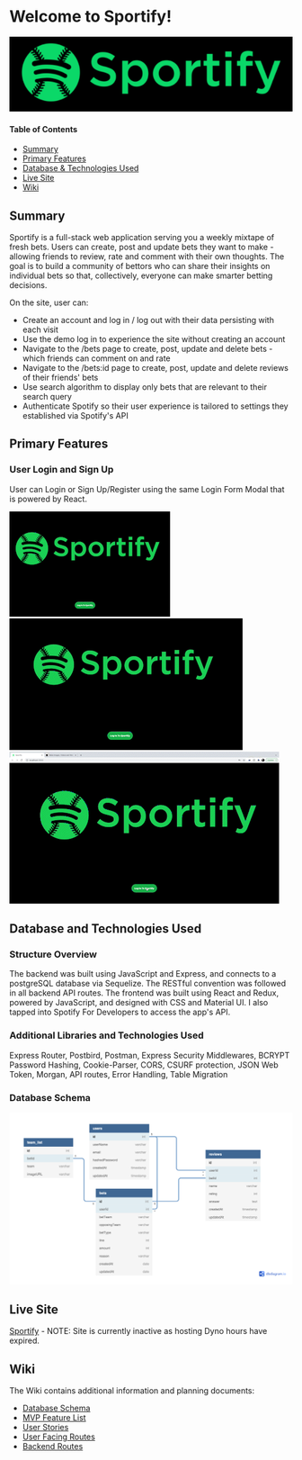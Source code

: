# Welcome to Sportify!

![Logo](https://github.com/MattMores/Sportify/blob/main/sportifyLogo.png)

#### Table of Contents

* [Summary](#summary)
* [Primary Features](#primary-features)
* [Database & Technologies Used](#database-and-technologies-used)
* [Live Site](#live-site)
* [Wiki](#wiki)

## Summary
Sportify is a full-stack web application serving you a weekly mixtape of fresh bets. Users can create, post and update bets they want to make - allowing friends to review, rate and comment with their own thoughts. The goal is to build a community of bettors who can share their insights on individual bets so that, collectively, everyone can make smarter betting decisions. 

On the site, user can:

* Create an account and log in / log out with their data persisting with each visit
* Use the demo log in to experience the site without creating an account
* Navigate to the /bets page to create, post, update and delete bets - which friends can comment on and rate
* Navigate to the /bets:id page to create, post, update and delete reviews of their friends' bets
* Use search algorithm to display only bets that are relevant to their search query
* Authenticate Spotify so their user experience is tailored to settings they established via Spotify's API

## Primary Features

### User Login and Sign Up

User can Login or Sign Up/Register using the same Login Form Modal that is powered by React. 


![Login](https://github.com/MattMores/Sportify/blob/main/SportifyLogin.gif)
![LoginAgain](https://github.com/MattMores/Sportify/blob/main/SportifyLoginn.gif)
![LoginAgain](https://github.com/MattMores/Sportify/blob/main/fullscreenLogin.gif)

## Database and Technologies Used

### Structure Overview

The backend was built using JavaScript and Express, and connects to a postgreSQL database via Sequelize. The RESTful convention was followed in all backend API routes. The frontend was built using React and Redux, powered by JavaScript, and designed with CSS and Material UI. I also tapped into Spotify For Developers to access the app's API. 

### Additional Libraries and Technologies Used

Express Router, Postbird, Postman, Express Security Middlewares, BCRYPT Password Hashing, Cookie-Parser, CORS, CSURF protection, JSON Web Token, Morgan, API routes, Error Handling, Table Migration

### Database Schema

![Schema](https://github.com/MattMores/Sportify/blob/main/dbSchema.png)

## Live Site

[Sportify](https://sportify-capstone.herokuapp.com/) - NOTE: Site is currently inactive as hosting Dyno hours have expired.

## Wiki
The Wiki contains additional information and planning documents:

* [Database Schema](https://github.com/MattMores/Sportify/wiki/database-schema)
* [MVP Feature List](https://github.com/MattMores/Sportify/wiki/mvp-feature-list)
* [User Stories](https://github.com/MattMores/Sportify/wiki/user-stories)
* [User Facing Routes](https://github.com/MattMores/Sportify/wiki/user-facing-routes)
* [Backend Routes](https://github.com/MattMores/Sportify/wiki/backend-routes)



